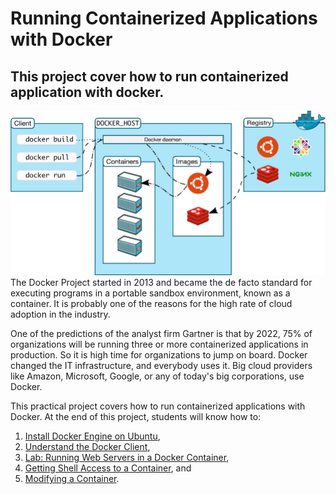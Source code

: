 # Running Containerized Applications with Docker
## This project cover how to run containerized application with docker.
![Untitled](docs/assets/overview.png)
The Docker Project started in 2013 and became the de facto standard for executing programs in a portable sandbox environment, known as a container. It is probably one of the reasons for the high rate of cloud adoption in the industry.

One of the predictions of the analyst firm Gartner is that by 2022, 75% of organizations will be running three or more containerized applications in production. So it is high time for organizations to jump on board. Docker changed the IT infrastructure, and everybody uses it. Big cloud providers like Amazon, Microsoft, Google, or any of today's big corporations, use Docker.

This practical project covers how to run containerized applications with Docker. At the end of this project, students will know how to:

1. [Install Docker Engine on Ubuntu](1-installing-docker-engine-on-ubuntu.md),
2. [Understand the Docker Client](2-the-docker-client.md),
3. [Lab: Running Web Servers in a Docker Container](3-lab-running-webservers-in-a-docker-container.md),
4. [Getting Shell Access to a Container](4-getting-shell-access-to-a-container.md), and
5. [Modifying a Container](5-modifying-a-container.md).